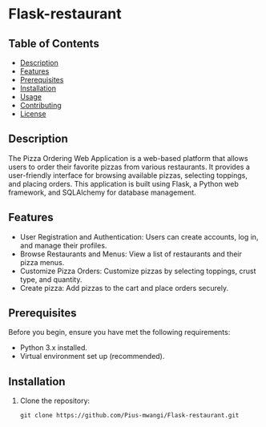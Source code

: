 # Flask-restaurant

## Table of Contents

- [Description](#description)
- [Features](#features)
- [Prerequisites](#prerequisites)
- [Installation](#installation)
- [Usage](#usage)
- [Contributing](#contributing)
- [License](#license)

## Description

The Pizza Ordering Web Application is a web-based platform that allows users to order their favorite pizzas from various restaurants. It provides a user-friendly interface for browsing available pizzas, selecting toppings, and placing orders. This application is built using Flask, a Python web framework, and SQLAlchemy for database management.

## Features

- User Registration and Authentication: Users can create accounts, log in, and manage their profiles.
- Browse Restaurants and Menus: View a list of restaurants and their pizza menus.
- Customize Pizza Orders: Customize pizzas by selecting toppings, crust type, and quantity.
- Create pizza: Add pizzas to the cart and place orders securely.


## Prerequisites

Before you begin, ensure you have met the following requirements:

- Python 3.x installed.
- Virtual environment set up (recommended).


## Installation

1. Clone the repository:

   ```shell
   git clone https://github.com/Pius-mwangi/Flask-restaurant.git
